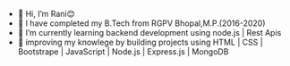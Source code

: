 - 👋 Hi, I’m Rani😊
- 🌱 I have completed my B.Tech from RGPV Bhopal,M.P.(2016-2020)
- 👀 I’m currently learning backend development using node.js | Rest Apis
- 🤪 improving my knowlege by building projects using HTML | CSS | Bootstrape | JavaScript | Node.js | Express.js | MongoDB 


<!---
ranisaini0131/ranisaini0131 is a ✨ special ✨ repository because its `README.md` (this file) appears on your GitHub profile.
You can click the Preview link to take a look at your changes.
--->
